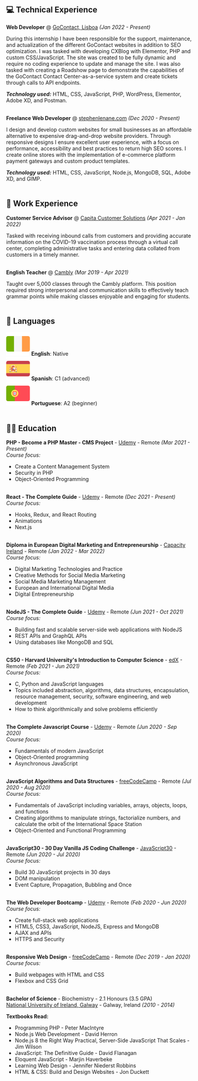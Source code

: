 ## 💻 <span class="header">Technical Experience</span>

**<span class="position">Web Developer</span>** @ [GoContact, Lisboa](https://www.gocontact.com/) _(<span class="employment-dates">Jan 2022 - Present</span>)_ <br>

<span class="employment-description">During this internship I have been responsible for the support, maintenance, and actualization of the different GoContact websites in addition to SEO optimization. I was tasked with developing CXBlog with Elementor, PHP and custom CSS/JavaScript. The site was created to be fully dynamic and require no coding experience to update and manage the site. I was also tasked with creating a Roadshow page to demonstrate the capabilities of the GoContact Contact Center-as-a-service system and create tickets through calls to API endpoints.</span> <br>

**_<span class="technology-used">Technology used</span>:_** HTML, CSS, JavaScript, PHP, WordPress, Elementor, Adobe XD, <span class="and">and</span> Postman.
<br><br>

**<span class="position">Freelance Web Developer</span>** @ [stephenlenane.com](https://www.stephenlenane.com) _(<span class="employment-dates">Dec 2020 - Present</span>)_ <br>

<span class="employment-description">I design and develop custom websites for small businesses as an affordable alternative to expensive drag-and-drop website providers. Through responsive designs I ensure excellent user experience, with a focus on performance, accessibility and best practices to return high SEO scores. I create online stores with the implementation of e-commerce platform payment gateways and custom product templates.</span> <br>

**_<span class="technology-used">Technology used</span>:_** HTML, CSS, JavaScript, Node.js, MongoDB, SQL, Adobe XD, <span class="and">and</span> GIMP.
<br><br>

## 💼 <span class="header">Work Experience</span>

**<span class="position">Customer Service Advisor</span>** @ [Capita Customer Solutions](https://www.capitacustomersolutions.ie/) _(<span class="employment-dates">Apr 2021 - Jan 2022</span>)_ <br>

<span class="employment-description">Tasked with receiving inbound calls from customers and providing accurate information on the COVID-19 vaccination process through a virtual call center, completing administrative tasks and entering data collated from customers in a timely manner.</span>
<br><br>

  **<span class="position">English Teacher</span>** @ [Cambly](https://www.cambly.com/) _(<span class="employment-dates">Mar 2019 - Apr 2021</span>)_ <br>

<span class="employment-description">Taught over 5,000 classes through the Cambly platform. This position required strong interpersonal and communication skills to effectively teach grammar points while making classes enjoyable and engaging for students.</span>
<br><br>

## 💬 <span class="header">Languages</span>

<img class="language-flag" src="./assets/img/ireland.png"> **<span class="language-name">English</span>**: <span class="language-level">Native</span> <br>
<img class="language-flag" src="./assets/img/spain.png"> **<span class="language-name">Spanish</span>**: <span class="language-level">C1 (advanced)</span> <br>
<img class="language-flag" src="./assets/img/portugal.png"> **<span class="language-name">Portuguese</span>**: <span class="language-level">A2 (beginner)</span>
<br><br>

## 👨‍🎓 <span class="header">Education</span>

**PHP - Become a PHP Master - CMS Project** - [Udemy](https://www.udemy.com/course/php-for-complete-beginners-includes-msql-object-oriented/) - Remote _(<span class="course-dates">Mar 2021 - Present</span>)_ <br>
_<span class="course-focus">Course focus</span>:_ <br>
- <span class="course-description">Create a Content Management System</span> <br>
- <span class="course-description">Security in PHP</span> <br>
- <span class="course-description">Object-Oriented Programming</span>  <br><br>

**React - The Complete Guide** - [Udemy](https://www.udemy.com/course/react-the-complete-guide-incl-redux/) - Remote _(<span class="course-dates">Dec 2021 - Present</span>)_ <br>
_<span class="course-focus">Course focus</span>:_ <br>
- <span class="course-description">Hooks, Redux, and React Routing</span> <br>
- <span class="course-description">Animations</span> <br>
- <span class="course-description">Next.js</span>  <br><br>

**Diploma in European Digital Marketing and Entrepreneurship** - [Capacity Ireland](http://www.capacityireland.ie/digital-marketing) - Remote _(<span class="course-dates">Jan 2022 - Mar 2022</span>)_ <br>
_<span class="course-focus">Course focus</span>:_ <br>
- <span class="course-description">Digital Marketing Technologies and Practice</span>  <br>
- <span class="course-description">Creative Methods for Social Media Marketing</span> <br>
- <span class="course-description">Social Media Marketing Management</span> <br>
- <span class="course-description">European and International Digital Media</span> <br>
- <span class="course-description">Digital Entrepreneurship</span>  <br><br>

**NodeJS - The Complete Guide** - [Udemy](https://www.udemy.com/course/nodejs-the-complete-guide/) - Remote _(<span class="course-dates">Jun 2021 - Oct 2021</span>)_ <br>
_<span class="course-focus">Course focus</span>:_ <br>
- <span class="course-description">Building fast and scalable server-side web applications with NodeJS</span> <br>
- <span class="course-description">REST APIs and GraphQL APIs</span> <br>
- <span class="course-description">Using databases like MongoDB and SQL</span> <br><br>

**CS50 - Harvard University's Introduction to Computer Science** - [edX](https://www.edx.org/course/introduction-computer-science-harvardx-cs50x) - Remote _(<span class="course-dates">Feb 2021 - Jun 2021</span>)_ <br>
_<span class="course-focus">Course focus</span>:_ <br>
- <span class="course-description">C, Python and JavaScript languages</span> <br>
- <span class="course-description">Topics included abstraction, algorithms, data structures, encapsulation, resource management, security, software engineering, and web development</span> <br>
- <span class="course-description">How to think algorithmically and solve problems efficiently</span> <br><br>

**The Complete Javascript Course** - [Udemy](https://www.udemy.com/course/the-complete-javascript-course/) - Remote _(<span class="course-dates">Jun 2020 - Sep 2020</span>)_ <br>
_<span class="course-focus">Course focus</span>:_ <br>
- <span class="course-description">Fundamentals of modern JavaScript</span> <br>
- <span class="course-description">Object-Oriented programming</span> <br>
- <span class="course-description">Asynchronous JavaScript</span> <br><br>

**JavaScript Algorithms and Data Structures** - [freeCodeCamp](https://www.freecodecamp.org/learn/javascript-algorithms-and-data-structures/  ) - Remote _(<span class="course-dates">Jul 2020 - Aug 2020</span>)_ <br>
_<span class="course-focus">Course focus</span>:_ <br>
- <span class="course-description">Fundamentals of JavaScript including variables, arrays, objects, loops, and functions</span> <br>
- <span class="course-description">Creating algorithms to manipulate strings, factorialize numbers, and calculate the orbit of the International Space Station</span> <br>
- <span class="course-description">Object-Oriented and Functional Programming</span> <br><br>

**JavaScript30 - 30 Day Vanilla JS Coding Challenge** - [JavaScript30](https://javascript30.com/) - Remote _(<span class="course-dates">Jun 2020 - Jul 2020</span>)_ <br>
_<span class="course-focus">Course focus</span>:_
- <span class="course-description">Build 30 JavaScript projects in 30 days</span> <br>
- <span class="course-description">DOM manipulation</span> <br>
- <span class="course-description">Event Capture, Propagation, Bubbling and Once</span> <br><br>

**The Web Developer Bootcamp** - [Udemy](https://www.udemy.com/course/the-web-developer-bootcamp/) - Remote _(<span class="course-dates">Feb 2020 - Jun 2020</span>)_ <br>
_<span class="course-focus">Course focus</span>:_ <br>
- <span class="course-description">Create full-stack web applications</span> <br>
- <span class="course-description">HTML5, CSS3, JavaScript, NodeJS, Express and MongoDB</span> <br>
- <span class="course-description">AJAX and APIs</span> <br>
- <span class="course-description">HTTPS and Security</span> <br><br>

**Responsive Web Design** - [freeCodeCamp](https://www.freecodecamp.org/learn/responsive-web-design/) - Remote _(<span class="course-dates">Dec 2019 - Jan 2020</span>)_ <br>
 _<span class="course-focus">Course focus</span>:_ <br>
- <span class="course-description">Build webpages with HTML and CSS</span> <br>
- <span class="course-description">Flexbox and CSS Grid</span> <br><br>

**Bachelor of Science** - Biochemistry - 2.1 Honours (3.5 GPA)<br>
[National University of Ireland, Galway](https://www.nuigalway.ie/) - Galway, Ireland _(2010 - 2014)_

**<span class="textbooks-read">Textbooks Read</span>:**
- Programming PHP - Peter MacIntyre <br>
- Node.js Web Development - David Herron <br>
- Node.js 8 the Right Way Practical, Server-Side JavaScript That Scales - Jim Wilson <br>
- JavaScript: The Definitive Guide - David Flanagan <br>
- Eloquent JavaScript - Marjin Haverbeke <br>
- Learning Web Design - Jennifer Niederst Robbins <br>
- HTML & CSS: Build and Design Websites - Jon Duckett <br>
